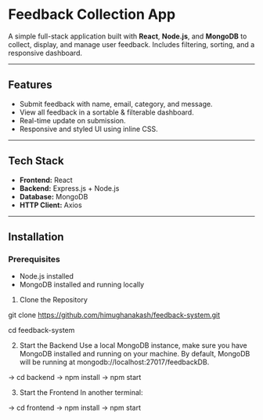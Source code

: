 # Feedback Collection App

A simple full-stack application built with **React**, **Node.js**, and **MongoDB** to collect, display, and manage user feedback. Includes filtering, sorting, and a responsive dashboard.

---

## Features

- Submit feedback with name, email, category, and message.
- View all feedback in a sortable & filterable dashboard.
- Real-time update on submission.
- Responsive and styled UI using inline CSS.

---

## Tech Stack

- **Frontend:** React
- **Backend:** Express.js + Node.js
- **Database:** MongoDB
- **HTTP Client:** Axios

---

## Installation

### Prerequisites
- Node.js installed
- MongoDB installed and running locally

1. Clone the Repository

git clone https://github.com/himughanakash/feedback-system.git

cd feedback-system

2. Start the Backend
Use a local MongoDB instance, make sure you have MongoDB installed and running on your machine. By default, MongoDB will be running at mongodb://localhost:27017/feedbackDB.


-> cd backend
-> npm install
-> npm start

3. Start the Frontend
In another terminal:

-> cd frontend
-> npm install
-> npm start

